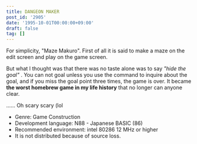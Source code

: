 ```yaml
---
title: DANGEON MAKER
post_id: '2905'
date: '1995-10-01T00:00:00+09:00'
draft: false
tag: []
---
```


For simplicity, "Maze Makuro". First of all it is said to make a maze on the edit screen and play on the game screen.

But what I thought was that there was no taste alone was to say _"hide the goal"_ . You can not goal unless you use the command to inquire about the goal, and if you miss the goal point three times, the game is over. It became **the worst homebrew game in my life history** that no longer can anyone clear.

...... Oh scary scary (lol

*   Genre: Game Construction
*   Development language: N88 - Japanese BASIC (86)
*   Recommended environment: intel 80286 12 MHz or higher
*   It is not distributed because of source loss.